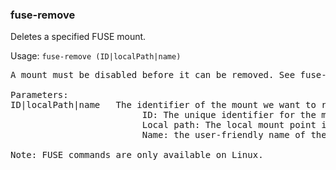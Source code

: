### fuse-remove
Deletes a specified FUSE mount.

Usage: `fuse-remove (ID|localPath|name)`
<pre>
A mount must be disabled before it can be removed. See fuse-disable.

Parameters:
ID|localPath|name   The identifier of the mount we want to remove. It can be one of the following:
                         ID: The unique identifier for the mount.
                         Local path: The local mount point in the filesystem.
                         Name: the user-friendly name of the mount, specified when it was added or by fuse-config.

Note: FUSE commands are only available on Linux.
</pre>
